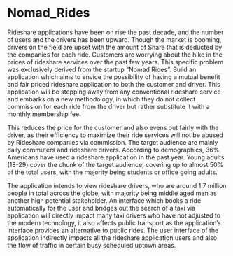 # Nomad_Rides


Rideshare applications have been on rise the past decade, and the number of users and the drivers has been upward. Though the market is booming, drivers on the field are upset with the amount of Share that is deducted by the companies for each ride. Customers are worrying about the hike in the prices of rideshare services over the past few years. This specific problem was exclusively derived from the startup “Nomad Rides”. Build an application which aims to envice the possibility of having a mutual benefit and fair priced rideshare application to both the customer and driver. This application will be stepping away from any
conventional rideshare service and embarks on a new methodology, in which they do not collect commission for each ride from the driver but rather substitute it with a monthly membership fee.

This reduces the price for the customer and also evens out fairly with the driver, as their efficiency to maximize their ride services will not be abused by Rideshare companies via commission. The target audience are mainly daily commuters and rideshare drivers. According to demographics, 36% Americans have used a rideshare application in the past year. Young adults (18-29) cover the chunk of the target audience, covering up to almost 50% of the total users, with the majority being students or office going adults.

The application intends to view rideshare drivers, who are around 1.7 million people in total across the globe, with majority being middle aged men as another high potential stakeholder. An interface which books a ride automatically for the user and bridges out the search of a taxi via application will directly impact many taxi drivers who have not adjusted to the modern technology, it also affects public transport as the application’s interface provides an alternative to public rides. The user interface of the application indirectly impacts all the rideshare application users and also the flow of traffic in certain busy scheduled uptown areas.
